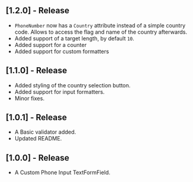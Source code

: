 ## [1.2.0] - Release

* `PhoneNumber` now has a `Country` attribute instead of a simple country code. Allows to access the flag and name of the country afterwards.
* Added support of a target length, by default `10`.
* Added support for a counter
* Added support for custom formatters
  

## [1.1.0] - Release

* Added styling of the country selection button.
* Added support for input formatters.
* Minor fixes.


## [1.0.1] - Release

* A Basic validator added.
* Updated README.

## [1.0.0] - Release

* A Custom Phone Input TextFormField.
